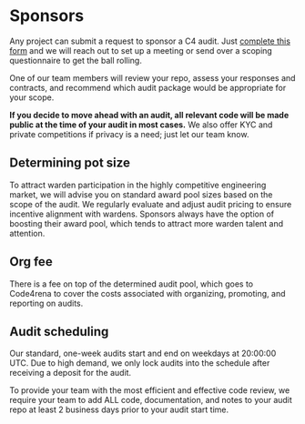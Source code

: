# Sponsors

Any project can submit a request to sponsor a C4 audit. Just [complete this form](https://go.code4rena.com/start) and we will reach out to set up a meeting or send over a scoping questionnaire to get the ball rolling.

One of our team members will review your repo, assess your responses and contracts, and recommend which audit package would be appropriate for your scope. 

**If you decide to move ahead with an audit, all relevant code will be made public at the time of your audit in most cases.** We also offer KYC and private competitions if privacy is a need; just let our team know.  

## Determining pot size

To attract warden participation in the highly competitive engineering market, we will advise you on standard award pool sizes based on the scope of the audit. We regularly evaluate and adjust audit pricing to ensure incentive alignment with wardens. Sponsors always have the option of boosting their award pool, which tends to attract more warden talent and attention.

## Org fee

There is a fee on top of the determined audit pool, which goes to Code4rena to cover the costs associated with organizing, promoting, and reporting on audits.

## Audit scheduling

Our standard, one-week audits start and end on weekdays at 20:00:00 UTC. Due to high demand, we only lock audits into the schedule after receiving a deposit for the audit.

To provide your team with the most efficient and effective code review, we require your team to add ALL code, documentation, and notes to your audit repo at least 2 business days prior to your audit start time. 

